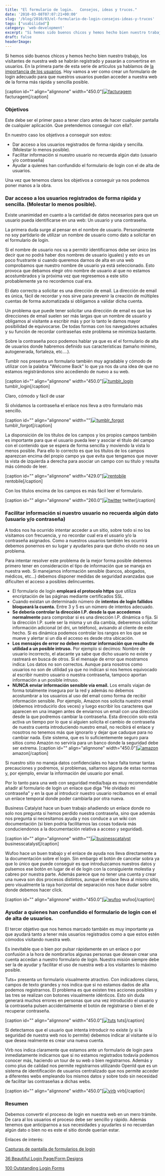 ```yaml
---
title: "El formulario de login.   Consejos, ideas y trucos."
date: '2010-03-08T07:07:21+00:00'
slug: '/blog/2010/03/el-formulario-de-login-consejos-ideas-y-trucos'
tags: ["usabilidad"]
category: 'web-development'
excerpt: "Si hemos sido buenos chicos y hemos hecho bien nuestro trabajo, los visitantes de nuestra web se habrán registrado y pasarán a convertirse en usuarios. En la primera parte de esta serie de artículos ya..."
draft: false
headerImage:
---
```

Si hemos sido buenos chicos y hemos hecho bien nuestro trabajo, los visitantes de nuestra web se habrán registrado y pasarán a convertirse en usuarios. En la primera parte de esta serie de artículos ya hablamos de [la importancia de los usuarios](http://jorgegorka.wordpress.com/2010/02/24/los-usuarios-para-el-que-se-los-trabaja-quid-pro-cuo-clarice/). Hoy vamos a ver como crear un formulario de login adecuado para que nuestros usuarios puedan acceder a nuestra web de la forma más rápida y sencilla posible.

 [caption id="" align="alignnone" width="450.0"][![facturagem](http://static1.squarespace.com/static/5303797ae4b0c6ad9e43f072/5303ce80e4b0400995a883d6/5303cf2fe4b0400995a88ab9/1392758821290/facturagem.png)](http://static.squarespace.com/static/5303797ae4b0c6ad9e43f072/5303ce80e4b0400995a883d6/5303cf2fe4b0400995a88ab9/1392758575073/facturagem.png?format=original) facturagem[/caption]
### Objetivos

Este debe ser el primer paso a tener claro antes de hacer cualquier pantalla de cualquier aplicación. Que pretendemos conseguir con ella?.

En nuestro caso los objetivos a conseguir son estos:

- Dar acceso a los usuarios registrados de forma rápida y sencilla. (Molestar lo menos posible).
- Facilitar información si nuestro usuario no recuerda algún dato (usuario y/o contraseña)
- Ayudar a quienes han confundido el formulario de login con el de alta de usuarios.

Una vez que tenemos claros los objetivos a conseguir ya nos podemos poner manos a la obra.

### Dar acceso a los usuarios registrados de forma rápida y sencilla. (Molestar lo menos posible).

Existe unanimidad en cuanto a la cantidad de datos necesarios para que un usuario pueda identificarse en una web: Un usuario y una contraseña.

La primera duda surge al pensar en el nombre de usuario. Personalmente no soy partidario de utilizar un nombre de usuario como dato a solicitar en el formulario de login.

Si el nombre de usuario nos va a permitir identificarnos debe ser único (es decir que no podrá haber dos nombres de usuario iguales) y esto es un poco frustrante si cuando queremos darnos de alta en una web comprobamos que nuestro nombre de usuario ya está seleccionado. Esto provoca que debamos elegir otro nombre de usuario al que no estamos acostumbrados y la próxima vez que regresemos a este sitio probablemente ya no recordemos cual era.

El dato correcto a solicitar es una dirección de email. La dirección de email es única, fácil de recordar y nos sirve para prevenir la creación de múltiples cuentas de forma automatizada si obligamos a validar dicha cuenta.

Un problema que puede tener solicitar una dirección de email es que las direcciones de email suelen ser más largas que un nombre de usuario y obligamos al visitante a escribir más y por lo tanto le damos mayor posibilidad de equivocarse. De todas formas con los navegadores actuales y su función de recordar contraseñas este problema se minimiza bastante.

Sobre la contraseña poco podemos hablar ya que es el el formulario de alta de usuarios donde habremos definido sus características (tamaño mínimo, autogenerada, fortaleza, etc....).

Tumblr nos presenta un formulario también muy agradable y cómodo de utilizar con la palabra "Welcome Back" lo que ya nos da una idea de que no estamos registrándonos sino accediendo de nuevo a su web.

 [caption id="" align="alignnone" width="450.0"][![tumblr_login](http://static1.squarespace.com/static/5303797ae4b0c6ad9e43f072/5303ce80e4b0400995a883d6/5303cf2fe4b0400995a88abc/1392758842504/tumblr_login.png)](http://static.squarespace.com/static/5303797ae4b0c6ad9e43f072/5303ce80e4b0400995a883d6/5303cf2fe4b0400995a88abc/1392758575270/tumblr_login.png?format=original) tumblr\_login[/caption]

Claro, cómodo y fácil de usar

Si olvidamos la contraseña el enlace nos lleva a otro formulario más sencillo.

 [caption id="" align="alignnone" width=""][![tumblr_forgot](http://static1.squarespace.com/static/5303797ae4b0c6ad9e43f072/5303ce80e4b0400995a883d6/5303cf2fe4b0400995a88abf/1392758575473/tumblr_forgot.png)](http://static.squarespace.com/static/5303797ae4b0c6ad9e43f072/5303ce80e4b0400995a883d6/5303cf2fe4b0400995a88abf/1392758575473/tumblr_forgot.png?format=original) tumblr\_forgot[/caption]

La disponsición de los títulos de los campos y los propios campos también es importante para que el usuario pueda leer y asociar el título del campo con el contenido que se espera de forma sencilla y moviendo la vista lo menos posible. Para ello lo correcto es que los títulos de los campos aparezcan encima del propio campo ya que evita que tengamos que mover la vista de izquierda a derecha para asociar un campo con su título y resulta más cómodo de leer.

 [caption id="" align="alignnone" width="429.0"][![rentobile](http://static1.squarespace.com/static/5303797ae4b0c6ad9e43f072/5303ce80e4b0400995a883d6/5303cf2fe4b0400995a88ac2/1392758835647/rentobile2.png)](http://static.squarespace.com/static/5303797ae4b0c6ad9e43f072/5303ce80e4b0400995a883d6/5303cf2fe4b0400995a88ac2/1392758575671/rentobile2.png?format=original) rentobile[/caption]

Con los títulos encima de los campos es más fácil leer el formulario.

 [caption id="" align="alignnone" width="260.0"][![twitter](http://static1.squarespace.com/static/5303797ae4b0c6ad9e43f072/5303ce80e4b0400995a883d6/5303cf2fe4b0400995a88ac5/1392758835826/twitter.png)](http://static.squarespace.com/static/5303797ae4b0c6ad9e43f072/5303ce80e4b0400995a883d6/5303cf2fe4b0400995a88ac5/1392758575875/twitter.png?format=original) twitter[/caption]
### Facilitar información si nuestro usuario no recuerda algún dato (usuario y/o contraseña)

A todos nos ha ocurrido intentar acceder a un sitio, sobre todo si no los visitamos con frecuencia, y no recordar cual era el usuario y/o la contraseña asignados. Como a nuestros usuarios también les ocurrirá debemos ponernos en su lugar y ayudarles para que dicho olvido no sea un problema.

Para intentar resolver este problema de la mejor forma posible debemos primero tener en consideración el tipo de información que se maneja en nuestra web. Si manejamos información sensible (bancos, abogados, médicos, etc...) debemos disponer medidas de seguridad avanzadas que dificulten el acceso a posibles delincuentes.

- El formulario de login **empleará el protocolo https** que utiliza encriptación de las páginas mediante certificados SSL.
- Cuando existan un determinado número de **intentos de login fallidos bloqueará la cuenta.** Entre 3 y 5 es un número de intentos adecuado.
- **Se debería controlar la dirección I.P. desde la que accedemos normalmente** para comprobar si es una dirección I.P. dinámica o fija. Si la dirección I.P. suele ser la misma y un día cambia, deberemos solicitar información adicional (el dni, un teléfono), avisando al cliente de este hecho. Si es dinámica podemos controlar los rangos en los que se mueve y alertar si un día el acceso es desde otra ubicación.
- **Los mensajes de error no deben mostrar información que resulte de utilidad a un posible intruso.** Por ejemplo si decimos: Nombre de usuario incorrecto, el atacante ya sabe que dicho usuario no existe y rastreará en busca de otros. Si el mensaje de error que mostramos indica: Los datos no son correctos. Aunque para nosotros como usuarios no son de utilidad ya que no indican si nos hemos equivocado al escribir nuestro usuario o nuestra contraseña, tampoco aportan información a un posible intruso.
- **NUNCA enviar información sensible vía email.** Los emails viajan de forma totalmente insegura por la red y además no debemos acostumbrar a los usuarios al uso del email como forma de recibir información sensible. Por ejemplo, Amazon nos solicita nuestro email (debemos introducirlo dos veces) y luego escribir los caracteres que aparecen en una imagen antes de enviarnos un email con una dirección desde la que podremos cambiar la contraseña. Esta dirección solo está activa un tiempo por lo que si alguien solicita el cambio de contraseña de nuestra cuenta introduciendo nuestro email, no recibirá el enlace y nosotros no tenemos más que ignorarlo y dejar que caduque para no cambiar nada. Este sistema, que es lo suficientemente seguro para sitios como Amazón no serviría para un banco donde la seguridad debe ser extrema.
 [caption id="" align="alignnone" width="450.0"][![amazon](http://static1.squarespace.com/static/5303797ae4b0c6ad9e43f072/5303ce80e4b0400995a883d6/5303cf30e4b0400995a88ac9/1392758820239/amazon.png)](http://static.squarespace.com/static/5303797ae4b0c6ad9e43f072/5303ce80e4b0400995a883d6/5303cf30e4b0400995a88ac9/1392758576071/amazon.png?format=original) amazon[/caption]

Si nuestro sitio no maneja datos confidenciales no hace falta tomar tantas precauciones y podremos, si problemas, saltarnos alguna de estas normas y, por ejemplo, enviar la información del usuario por email.

Por lo tanto para una web con seguridad media/baja es muy recomendable añadir al formulario de login un enlace que diga "He olvidado mi contraseña" y en la que al introducir nuestro usuario recibamos en el email un enlace temporal donde poder cambiarla por otra nueva.

Business Catalyist hace un buen trabajo añadiendo un enlace donde no solo nos pregunta si hemos perdido nuestra contraseña, sino que además nos pregunta si necesitamos ayuda y nos conduce a un wiki con documentación (si bien podría facilitarnos las cosas todavía más conduciendonos a la documentación relativa a acceso y seguridad).

 [caption id="" align="alignnone" width=""][![businesscatalyst](http://static1.squarespace.com/static/5303797ae4b0c6ad9e43f072/5303ce80e4b0400995a883d6/5303cf30e4b0400995a88acc/1392758576278/businesscatalyst.png)](http://static.squarespace.com/static/5303797ae4b0c6ad9e43f072/5303ce80e4b0400995a883d6/5303cf30e4b0400995a88acc/1392758576278/businesscatalyst.png?format=original) businesscatalyst[/caption]

Wufoo hace un buen trabajo y el enlace de ayuda nos lleva directamente a la documentación sobre el login. Sin embargo el botón de cancelar sobra ya que lo único que puede conseguir es que introduzcamos nuestros datos y pulsemos ese botón en lugar de el de login con la consiguiente molestia y cabreo por nuestra parte. Además parece que no tener una cuenta y crear una nueva son dos procesos distintos, aunque el enlace lleva al mismo sitio, pero visualmente la raya horizontal de separación nos hace dudar sobre donde debemos hacer click.

 [caption id="" align="alignnone" width="450.0"][![wufoo](http://static1.squarespace.com/static/5303797ae4b0c6ad9e43f072/5303ce80e4b0400995a883d6/5303cf30e4b0400995a88acf/1392758823182/wufoo.png)](http://static.squarespace.com/static/5303797ae4b0c6ad9e43f072/5303ce80e4b0400995a883d6/5303cf30e4b0400995a88acf/1392758576472/wufoo.png?format=original) wufoo[/caption]
### Ayudar a quienes han confundido el formulario de login con el de alta de usuarios.

El tercer objetivo que nos hemos marcado también es muy importante ya que ayudará tanto a tener más usuarios registrados como a que estos estén cómodos visitando nuestra web.

Es inevitable que o bien por pulsar rápidamente en un enlace o por confusión a la hora de nombrarlos algunas personas que desean crear una cuenta accedan a nuestro formulario de login. Nuestra misión siempre debe ser la de ayudar y facilitar el uso de nuestra web a los visitantes lo máximo posible.

Tuts+ presenta un formulario visualmente atractivo. Con indicadores claros, campos de texto grandes y nos indica que si no estamos dados de alta podemos registrarnos. El problema es que existen tres acciones posibles y las tres se realizan con botones visualmente idénticos. Esto sin duda generará muchos errores en personas que una vez introducido el usuario y la contraseña pulsen accidentalmente el botón de registrarse o bien el de recuperar contraseña.

 [caption id="" align="alignnone" width="450.0"][![tuts](http://static1.squarespace.com/static/5303797ae4b0c6ad9e43f072/5303ce80e4b0400995a883d6/5303cf30e4b0400995a88ad2/1392758836128/tuts.png)](http://static.squarespace.com/static/5303797ae4b0c6ad9e43f072/5303ce80e4b0400995a883d6/5303cf30e4b0400995a88ad2/1392758576672/tuts.png?format=original) tuts[/caption]

Si detectamos que el usuario que intenta introducir no existe (y si la seguridad de nuestra web nos lo permite) debemos indicar al visitante si lo que desea realmente es crear una nueva cuenta.

Virb nos indica claramente que estamos ante un formulario de login para inmediatamente indicarnos que si no estamos registrados todavía podemos conocer más, haciendo un tour de su web o bien registrarnos. Además y como plus de calidad nos permite registrarnos utilizando OpenId que es un sistema de identificación de usuarios centralizado que nos permite acceder a diferentes webs empleando los mismos datos y sobre todo sin necesidad de facilitar las contraseñas a dichas webs.

 [caption id="" align="alignnone" width="450.0"][![virb](http://static1.squarespace.com/static/5303797ae4b0c6ad9e43f072/5303ce80e4b0400995a883d6/5303cf30e4b0400995a88ad5/1392758836761/virb.png)](http://static.squarespace.com/static/5303797ae4b0c6ad9e43f072/5303ce80e4b0400995a883d6/5303cf30e4b0400995a88ad5/1392758576880/virb.png?format=original) virb[/caption]
### Resumen

Debemos convertir el proceso de login en nuestra web en un mero trámite. De cara al los usuarios el proceso debe ser sencillo y rápido. Además tenemos que anticiparnos a sus necesidades y ayudarles si no recuerdan algún dato o bien no es este el sitio donde querían estar.

Enlaces de interés:

[Capturas de pantalla de formularios de login](http://www.flickr.com/photos/factoryjoe/sets/72157600010029792/)

[36 Beautiful Login Page/Form Designs](http://dzineblog.com/2009/03/interface-design-inspiration-36-beautiful-login-pageform-designs.html)

[100 Outstanding Login Forms](http://designreviver.com/inspiration/100-sites-with-outstanding-login-forms/)
